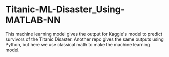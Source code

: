 # Titanic-ML-Disaster_Using-MATLAB-NN

This machine learning model gives the output for Kaggle's model to predict survivors of the Titanic Disaster. Another repo gives the same outputs using Python, but here we use classical math to make the machine learning model.
